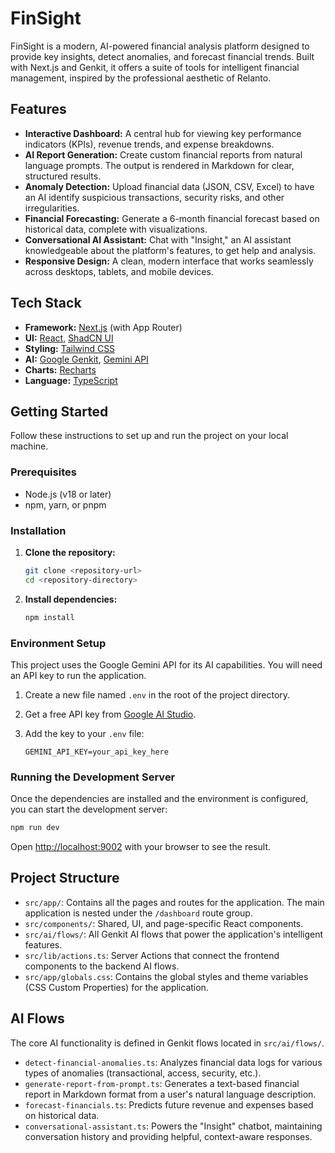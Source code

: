 # FinSight

FinSight is a modern, AI-powered financial analysis platform designed to provide key insights, detect anomalies, and forecast financial trends. Built with Next.js and Genkit, it offers a suite of tools for intelligent financial management, inspired by the professional aesthetic of Relanto.

## Features

-   **Interactive Dashboard:** A central hub for viewing key performance indicators (KPIs), revenue trends, and expense breakdowns.
-   **AI Report Generation:** Create custom financial reports from natural language prompts. The output is rendered in Markdown for clear, structured results.
-   **Anomaly Detection:** Upload financial data (JSON, CSV, Excel) to have an AI identify suspicious transactions, security risks, and other irregularities.
-   **Financial Forecasting:** Generate a 6-month financial forecast based on historical data, complete with visualizations.
-   **Conversational AI Assistant:** Chat with "Insight," an AI assistant knowledgeable about the platform's features, to get help and analysis.
-   **Responsive Design:** A clean, modern interface that works seamlessly across desktops, tablets, and mobile devices.

## Tech Stack

-   **Framework:** [Next.js](https://nextjs.org/) (with App Router)
-   **UI:** [React](https://react.dev/), [ShadCN UI](https://ui.shadcn.com/)
-   **Styling:** [Tailwind CSS](https://tailwindcss.com/)
-   **AI:** [Google Genkit](https://firebase.google.com/docs/genkit), [Gemini API](https://ai.google.dev/)
-   **Charts:** [Recharts](https://recharts.org/)
-   **Language:** [TypeScript](https://www.typescriptlang.org/)

## Getting Started

Follow these instructions to set up and run the project on your local machine.

### Prerequisites

-   Node.js (v18 or later)
-   npm, yarn, or pnpm

### Installation

1.  **Clone the repository:**
    ```bash
    git clone <repository-url>
    cd <repository-directory>
    ```

2.  **Install dependencies:**
    ```bash
    npm install
    ```

### Environment Setup

This project uses the Google Gemini API for its AI capabilities. You will need an API key to run the application.

1.  Create a new file named `.env` in the root of the project directory.

2.  Get a free API key from [Google AI Studio](https://aistudio.google.com/app/apikey).

3.  Add the key to your `.env` file:
    ```
    GEMINI_API_KEY=your_api_key_here
    ```

### Running the Development Server

Once the dependencies are installed and the environment is configured, you can start the development server:

```bash
npm run dev
```
Open [http://localhost:9002](http://localhost:9002) with your browser to see the result.

## Project Structure

-   `src/app/`: Contains all the pages and routes for the application. The main application is nested under the `/dashboard` route group.
-   `src/components/`: Shared, UI, and page-specific React components.
-   `src/ai/flows/`: All Genkit AI flows that power the application's intelligent features.
-   `src/lib/actions.ts`: Server Actions that connect the frontend components to the backend AI flows.
-   `src/app/globals.css`: Contains the global styles and theme variables (CSS Custom Properties) for the application.

## AI Flows

The core AI functionality is defined in Genkit flows located in `src/ai/flows/`.

-   `detect-financial-anomalies.ts`: Analyzes financial data logs for various types of anomalies (transactional, access, security, etc.).
-   `generate-report-from-prompt.ts`: Generates a text-based financial report in Markdown format from a user's natural language description.
-   `forecast-financials.ts`: Predicts future revenue and expenses based on historical data.
-   `conversational-assistant.ts`: Powers the "Insight" chatbot, maintaining conversation history and providing helpful, context-aware responses.
